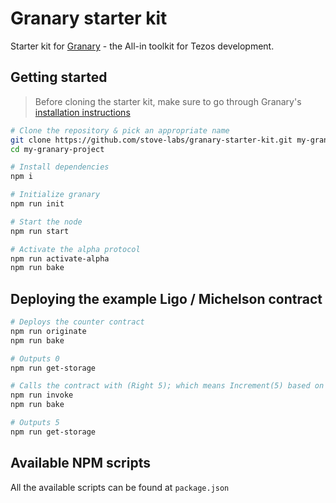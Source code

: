 # Granary starter kit

Starter kit for [Granary](https://stove-labs.github.io/granary/) - the All-in toolkit for Tezos development.

## Getting started

> Before cloning the starter kit, make sure to go through Granary's [installation instructions](https://stove-labs.github.io/granary/docs/getting-started-install)

```zsh
# Clone the repository & pick an appropriate name
git clone https://github.com/stove-labs/granary-starter-kit.git my-granary-project
cd my-granary-project

# Install dependencies
npm i

# Initialize granary
npm run init

# Start the node
npm run start

# Activate the alpha protocol
npm run activate-alpha
npm run bake
```

## Deploying the example Ligo / Michelson contract

```zsh
# Deploys the counter contract
npm run originate
npm run bake

# Outputs 0
npm run get-storage

# Calls the contract with (Right 5); which means Increment(5) based on our Ligo contract
npm run invoke
npm run bake

# Outputs 5
npm run get-storage
```

## Available NPM scripts

All the available scripts can be found at `package.json`

